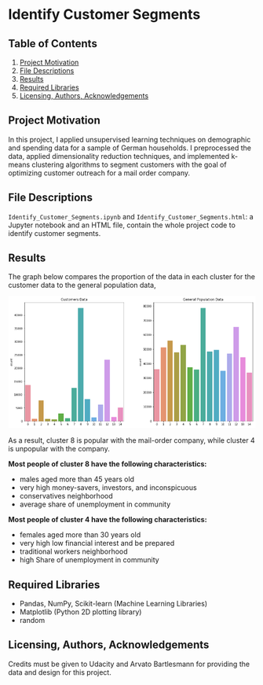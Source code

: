 # Identify Customer Segments

## Table of Contents

1. [Project Motivation](#motivation)
2. [File Descriptions](#files)
3. [Results](#results)
4. [Required Libraries](#libraries)
5. [Licensing, Authors, Acknowledgements](#acknowledgements)


## Project Motivation <a name="motivation"></a>

In this project, I applied unsupervised learning techniques on demographic 
and spending data for a sample of German households. 
I preprocessed the data, applied dimensionality reduction techniques, and 
implemented k-means clustering algorithms to segment customers with the goal of optimizing customer outreach for a mail order company.

## File Descriptions <a name="files"></a>
`Identify_Customer_Segments.ipynb` and `Identify_Customer_Segments.html`: 
a Jupyter notebook and an HTML file, contain the whole project code to identify customer segments.

## Results <a name="results"></a>
The graph below compares the proportion of the data in each cluster for the customer data to the general population data,

![the proportion of the data in each cluster for the customer data to the general population data](clusters_graph.png)

 As a result, cluster 8 is popular with the mail-order company, while cluster 4 is unpopular with the company. 
 
**Most people of cluster 8 have the following characteristics:**
- males aged more than 45 years old
- very high money-savers, investors, and inconspicuous
- conservatives neighborhood
- average share of unemployment in community

**Most people of cluster 4 have the following characteristics:**
- females aged more than 30 years old
- very high low financial interest and be prepared
- traditional workers neighborhood
- high Share of unemployment in community


## Required Libraries <a name="libraries"></a>

- Pandas, NumPy, Scikit-learn (Machine Learning Libraries)
- Matplotlib (Python 2D plotting library)
- random


## Licensing, Authors, Acknowledgements <a name="acknowledgements"></a>
Credits must be given to Udacity and Arvato Bartlesmann for providing the data and design for this project.

